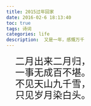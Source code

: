 ```yaml
---
title: 2015过年回家
date: 2016-02-6 18:13:40
toc: true
tags: 诗词
categories: life
description:  又是一年，感慨万千
---
```

<script>
(function(){
    var bp = document.createElement('script');
    var curProtocol = window.location.protocol.split(':')[0];
    if (curProtocol === 'https') {
        bp.src = 'https://zz.bdstatic.com/linksubmit/push.js';        
    }
    else {
        bp.src = 'http://push.zhanzhang.baidu.com/push.js';
    }
    var s = document.getElementsByTagName("script")[0];
    s.parentNode.insertBefore(bp, s);
})();
</script>

<div class="article">
<ul>
<li style="list-style:none;font-size:25px;height:30px">二月出来二月归，</li>  
<li style="list-style:none;font-size:25px;height:30px">一事无成百不堪。</li>   
<li style="list-style:none;font-size:25px;height:30px">不见天山九千雪，</li>   
<li style="list-style:none;font-size:25px;height:30px">只见岁月染白头。</li>
</ul>
</div>
















